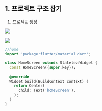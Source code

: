 ## 1. 프로젝트 구조 잡기

1. 프로젝트 생성

![](https://i.imgur.com/ocVHYNc.png)


![](https://i.imgur.com/7CFBlvP.png)





```dart
//home
import 'package:flutter/material.dart';  
  
class HomeScreen extends StatelessWidget {  
  const HomeScreen({super.key});  
  
  @override  
  Widget build(BuildContext context) {  
    return Center(  
      child: Text('homeScreen'),  
    );  
  }  
}
```

